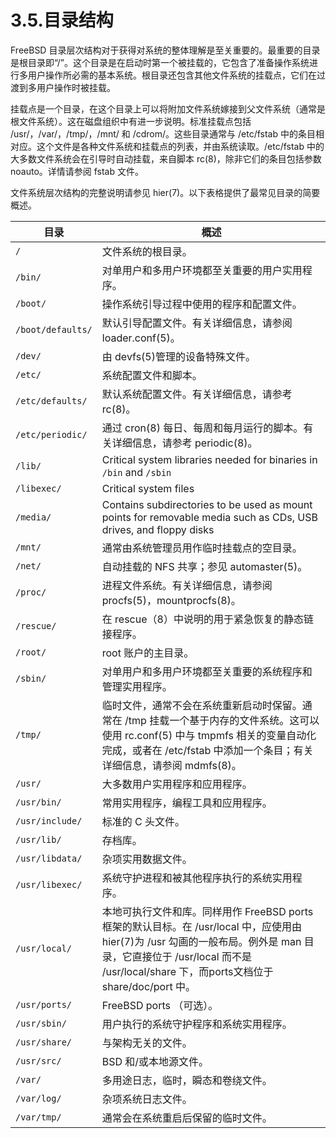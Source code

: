 # 3.5.目录结构

FreeBSD 目录层次结构对于获得对系统的整体理解是至关重要的。最重要的目录是根目录即“/”。这个目录是在启动时第一个被挂载的，它包含了准备操作系统进行多用户操作所必需的基本系统。根目录还包含其他文件系统的挂载点，它们在过渡到多用户操作时被挂载。

挂载点是一个目录，在这个目录上可以将附加文件系统嫁接到父文件系统（通常是根文件系统）。这在磁盘组织中有进一步说明。标准挂载点包括 /usr/，/var/，/tmp/，/mnt/ 和 /cdrom/。这些目录通常与 /etc/fstab 中的条目相对应。这个文件是各种文件系统和挂载点的列表，并由系统读取。/etc/fstab 中的大多数文件系统会在引导时自动挂载，来自脚本 rc(8)，除非它们的条目包括参数 noauto。详情请参阅 fstab 文件。

文件系统层次结构的完整说明请参见 hier(7)。以下表格提供了最常见目录的简要概述。

| 目录 | 概述                                                                                                                                                                                                                         |
| ------ | ------------ |
| `/`     | 文件系统的根目录。                                                                                                                                                                                             |
| `/bin/`     | 对单用户和多用户环境都至关重要的用户实用程序。                                                                                                                                                                 |
| `/boot/`     | 操作系统引导过程中使用的程序和配置文件。                                                                                                                                                                       |
| `/boot/defaults/`     | 默认引导配置文件。有关详细信息，请参阅 loader.conf(5)。                                                                                                                                                        |
| `/dev/`     | 由 devfs(5)管理的设备特殊文件。                                                                                                                                                                                |
| `/etc/`     | 系统配置文件和脚本。                                                                                                                                                                                           |
| `/etc/defaults/`     | 默认系统配置文件。有关详细信息，请参考 rc(8)。                                                                                                                                                                 |
| `/etc/periodic/`     | 通过 cron(8) 每日、每周和每月运行的脚本。有关详细信息，请参考 periodic(8)。                                                                                                                                    |
| `/lib/`     | Critical system libraries needed for binaries in `/bin` and `/sbin`                                                                                                                                                                        |
| `/libexec/`     | Critical system files                                                                                                                                                                                                         |
| `/media/`     | Contains subdirectories to be used as mount points for removable media such as CDs, USB drives, and floppy disks                                                                                                              |
| `/mnt/`     | 通常由系统管理员用作临时挂载点的空目录。                                                                                                                                                                       |
| `/net/`     | 自动挂载的 NFS 共享；参见 automaster(5)。                                                                                                                                                                      |
| `/proc/`     | 进程文件系统。有关详细信息，请参阅 procfs(5)，mountprocfs(8)。                                                                                                                                                 |
| `/rescue/`     | 在 rescue（8）中说明的用于紧急恢复的静态链接程序。                                                                                                                                                             |
| `/root/`     | root 账户的主目录。                                                                                                                                                                                            |
| `/sbin/`     | 对单用户和多用户环境都至关重要的系统程序和管理实用程序。                                                                                                                                                       |
| `/tmp/`     | 临时文件，通常不会在系统重新启动时保留。通常在 /tmp 挂载一个基于内存的文件系统。这可以使用 rc.conf(5) 中与 tmpmfs 相关的变量自动化完成，或者在 /etc/fstab 中添加一个条目；有关详细信息，请参阅 mdmfs(8)。      |
| `/usr/`     | 大多数用户实用程序和应用程序。                                                                                                                                                                                 |
| `/usr/bin/`     | 常用实用程序，编程工具和应用程序。                                                                                                                                                                             |
| `/usr/include/`     | 标准的 C 头文件。                                                                                                                                                                                            |
| `/usr/lib/`     | 存档库。                                                                                                                                                                                                       |
| `/usr/libdata/`     | 杂项实用数据文件。                                                                                                                                                                                             |
| `/usr/libexec/`     | 系统守护进程和被其他程序执行的系统实用程序。                                                                                                                                                                   |
| `/usr/local/`     | 本地可执行文件和库。同样用作 FreeBSD ports框架的默认目标。在 /usr/local 中，应使用由 hier(7)为 /usr 勾画的一般布局。例外是 man 目录，它直接位于 /usr/local 而不是 /usr/local/share 下，而ports文档位于 share/doc/port 中。|
| `/usr/ports/`     | FreeBSD ports （可选）。                                                                                                                                                                                    |
| `/usr/sbin/`     | 用户执行的系统守护程序和系统实用程序。                                                                                                                                                                         |
| `/usr/share/`     | 与架构无关的文件。                                                                                                                                                                                         |
| `/usr/src/`     | BSD 和/或本地源文件。                                                                                                                                                                                          |
| `/var/`     | 多用途日志，临时，瞬态和卷绕文件。                                                                                                                                                                             |
| `/var/log/`     | 杂项系统日志文件。                                                                                                                                                                                             |
| `/var/tmp/`     | 通常会在系统重启后保留的临时文件。                                                                                                                                                                             |
